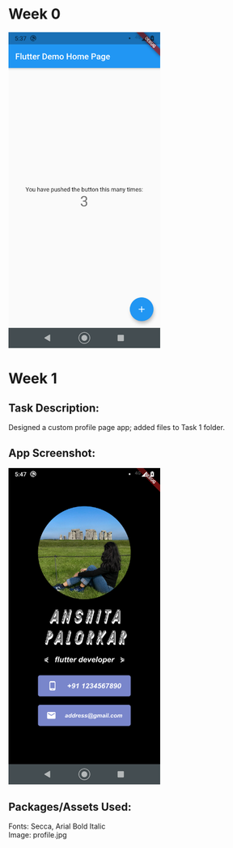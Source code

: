 # Week 0
<img src="https://github.com/skully-coder/IECSE-App-Winter-Project-20/blob/anshita-palorkar/Task%200/task0_screenshot.png" width=300>

# Week 1

## Task Description:
Designed a custom profile page app; added files to Task 1 folder.

## App Screenshot:
<img src="https://github.com/skully-coder/IECSE-App-Winter-Project-20/blob/anshita-palorkar/Task%201/task1.png" width=300>

## Packages/Assets Used:
Fonts: Secca, Arial Bold Italic <br>
Image: profile.jpg
